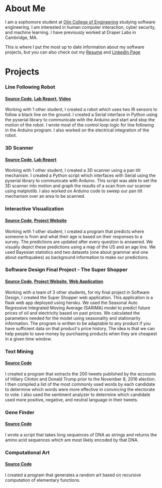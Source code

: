 # About Me
I am a sophomore student at [Olin College of Engineering](http://www.olin.edu/) studying software engineering. I am interested in human computer interaction, cyber security, and machine learning. I have previously worked at Draper Labs in Cambridge, MA.

This is where I put the most up to date information about my software projects, but you can also check out my [Resume](#) and [LinkedIn Page](https://www.linkedin.com/in/victoria-mcdermott-264812124/)

# Projects

### Line Following Robot
#### [Source Code](https://github.com/Follow-That-Line/PoeLab3), [Lab Report](https://github.com/Follow-That-Line/PoeLab3/blob/master/POE_Lab_3%20(1)%20(2).pdf), [Video](https://www.youtube.com/watch?v=Zpd-80-eS0Q&feature=youtu.be)
Working with 1 other student, I created a robot which uses two IR sensors to follow a black line on the ground. I created a Serial interface in Python using the pyserial library to communicate with the Arduino and start and stop the motion of the robot. I wrote most of the control loop logic for line following in the Arduino program. I also worked on the electrical integration of the robot.

### 3D Scanner
#### [Source Code](https://github.com/vickymmcd/PoeLab2), [Lab Report](https://github.com/vickymmcd/PoeLab2/blob/master/lab2_mcdermott_behrakis%20(3).pdf)
Working with 1 other student, I created a 3D scanner using a pan tilt mechanism. I created a Python script which interfaces with Serial using the pyserial library to communicate with Arduino. This script was able to set the 3D scanner into motion and graph the results of a scan from our scanner using matplotlib. I also worked on Arduino code to sweep our pan tilt mechanism over an area to be scanned.

### Interactive Visualization
#### [Source Code](https://github.com/vickymmcd/InteractiveProgramming), [Project Website](https://vickymmcd.github.io/InteractiveProgramming/)
Working with 1 other student, I created a program that predicts where someone is from and what their age is based on their responses to a survey. The predictions are updated after every question is answered. We visually depict these predictions using a map of the US and an age line. We used Bayesian statistics and two datasets (one about grammar and one about earthquakes) as background information to make our predictions.

### Software Design Final Project - The Super Shopper
#### [Source Code](https://github.com/vickymmcd/AmazonSoftDesWarriors), [Project Website](https://vickymmcd.github.io/AmazonSoftDesWarriors), [Web Application](https://super-shoppers.herokuapp.com)
Working with a team of 3 other students, for my final project in Software Design, I created the Super Shopper web application. This application is a flask web app deployed using heroku. We used the Seasonal Auto Regressive Integrated Moving Average (SARIMA) model to predict future prices of oil and electricity based on past prices. We calculated the parameters needed for the model using seasonality and stationarity information. The program is written to be adaptable to any product if you have sufficient data on that product's price history. The idea is that we can help people to save money by purchasing products when they are cheapest in a given time window.

### Text Mining
#### [Source Code](https://github.com/vickymmcd/TextMining)
I created a program that extracts the 200 tweets published by the accounts of Hillary Clinton and Donald Trump prior to the November 8, 2016 election. I then compiled a list of the most commonly used words by each candidate to determine which words were more effective in convincing the electorate to vote. I also used the sentiment analyzer to determine which candidate used more positive, negative, and neutral language in their tweets.

### Gene Finder 
#### [Source Code](https://github.com/vickymmcd/GeneFinder)
I wrote a script that takes long sequences of DNA as strings and returns the amino acid sequences which are most likely encoded by that DNA.

### Computational Art
#### [Source Code](https://github.com/vickymmcd/ComputationalArt)
I created a program that generates a random art based on recursive computation of elementary functions.

